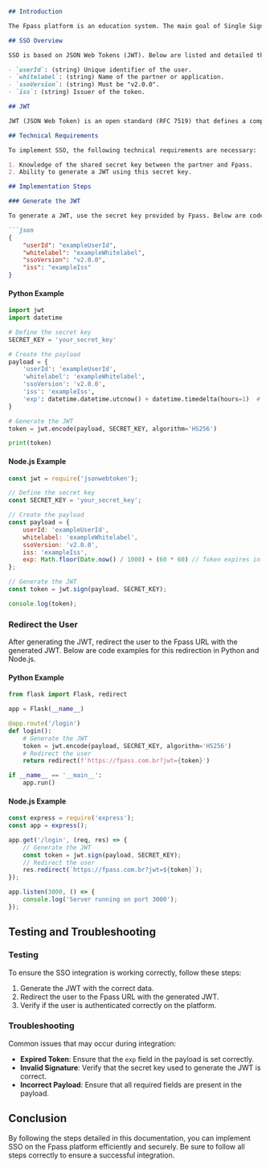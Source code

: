```markdown
## Introduction

The Fpass platform is an education system. The main goal of Single Sign-On (SSO) is to allow users to log into the Fpass platform from another application, providing a smoother and more secure user experience.

## SSO Overview

SSO is based on JSON Web Tokens (JWT). Below are listed and detailed the required properties in the JWT payload:

- `userId`: (string) Unique identifier of the user.
- `whitelabel`: (string) Name of the partner or application.
- `ssoVersion`: (string) Must be "v2.0.0".
- `iss`: (string) Issuer of the token.

## JWT

JWT (JSON Web Token) is an open standard (RFC 7519) that defines a compact and secure way to transmit information between parties as a JSON object. This information can be verified and trusted because it is digitally signed. For more information, visit [jwt.io](https://jwt.io).

## Technical Requirements

To implement SSO, the following technical requirements are necessary:

1. Knowledge of the shared secret key between the partner and Fpass.
2. Ability to generate a JWT using this secret key.

## Implementation Steps

### Generate the JWT

To generate a JWT, use the secret key provided by Fpass. Below are code examples in Python and Node.js to generate a JWT with the following payload:

```json
{
    "userId": "exampleUserId",
    "whitelabel": "exampleWhitelabel",
    "ssoVersion": "v2.0.0",
    "iss": "exampleIss"
}
```

#### Python Example

```python
import jwt
import datetime

# Define the secret key
SECRET_KEY = 'your_secret_key'

# Create the payload
payload = {
    'userId': 'exampleUserId',
    'whitelabel': 'exampleWhitelabel',
    'ssoVersion': 'v2.0.0',
    'iss': 'exampleIss',
    'exp': datetime.datetime.utcnow() + datetime.timedelta(hours=1)  # Token expires in 1 hour
}

# Generate the JWT
token = jwt.encode(payload, SECRET_KEY, algorithm='HS256')

print(token)
```

#### Node.js Example

```javascript
const jwt = require('jsonwebtoken');

// Define the secret key
const SECRET_KEY = 'your_secret_key';

// Create the payload
const payload = {
    userId: 'exampleUserId',
    whitelabel: 'exampleWhitelabel',
    ssoVersion: 'v2.0.0',
    iss: 'exampleIss',
    exp: Math.floor(Date.now() / 1000) + (60 * 60) // Token expires in 1 hour
};

// Generate the JWT
const token = jwt.sign(payload, SECRET_KEY);

console.log(token);
```

### Redirect the User

After generating the JWT, redirect the user to the Fpass URL with the generated JWT. Below are code examples for this redirection in Python and Node.js.

#### Python Example

```python
from flask import Flask, redirect

app = Flask(__name__)

@app.route('/login')
def login():
    # Generate the JWT
    token = jwt.encode(payload, SECRET_KEY, algorithm='HS256')
    # Redirect the user
    return redirect(f'https://fpass.com.br?jwt={token}')

if __name__ == '__main__':
    app.run()
```

#### Node.js Example

```javascript
const express = require('express');
const app = express();

app.get('/login', (req, res) => {
    // Generate the JWT
    const token = jwt.sign(payload, SECRET_KEY);
    // Redirect the user
    res.redirect(`https://fpass.com.br?jwt=${token}`);
});

app.listen(3000, () => {
    console.log('Server running on port 3000');
});
```

## Testing and Troubleshooting

### Testing

To ensure the SSO integration is working correctly, follow these steps:

1. Generate the JWT with the correct data.
2. Redirect the user to the Fpass URL with the generated JWT.
3. Verify if the user is authenticated correctly on the platform.

### Troubleshooting

Common issues that may occur during integration:

- **Expired Token**: Ensure that the `exp` field in the payload is set correctly.
- **Invalid Signature**: Verify that the secret key used to generate the JWT is correct.
- **Incorrect Payload**: Ensure that all required fields are present in the payload.

## Conclusion

By following the steps detailed in this documentation, you can implement SSO on the Fpass platform efficiently and securely. Be sure to follow all steps correctly to ensure a successful integration.
```
